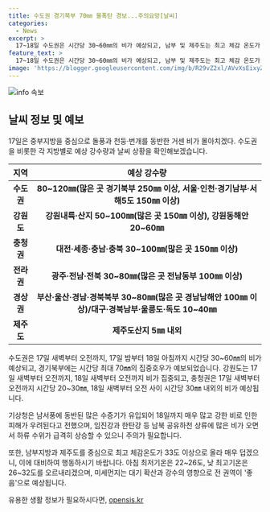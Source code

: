 ```yaml
---
title: 수도권 경기북부 70㎜ 물폭탄 경보...주의요망[날씨]
categories:
  - News
excerpt: >
  17~18일 수도권은 시간당 30~60㎜의 비가 예상되고, 남부 및 제주도는 최고 체감 온도가 33도 이상으로 올라 매우 덥다. 중부지방을 중심으로 돌풍과 천둥·번개를 동반한 거센 비가 몰아치며, 각 지역별로 다양한 강수량이 예상된다. 또한, 정체전선의 영향으로 18일까지 대체로 흐리겠으며, 남부지방과 제주도를 중심으로 최고 체감온도가 33도 이상으로 상승할 것으로 전망된다. 미세먼지는 강수의 영향으로 전 권역이 좋음으로 예상된다.
feature_text: >
  17~18일 수도권은 시간당 30~60㎜의 비가 예상되고, 남부 및 제주도는 최고 체감 온도가 33도 이상으로 올라 매우 덥다. 중부지방을 중심으로 돌풍과 천둥·번개를 동반한 거센 비가 몰아치며, 각 지역별로 다양한 강수량이 예상된다. 또한, 정체전선의 영향으로 18일까지 대체로 흐리겠으며, 남부지방과 제주도를 중심으로 최고 체감온도가 33도 이상으로 상승할 것으로 전망된다. 미세먼지는 강수의 영향으로 전 권역이 좋음으로 예상된다.
image: 'https://blogger.googleusercontent.com/img/b/R29vZ2xl/AVvXsEixyZcFfHzMRdzZMjFBmAUKJYCLCGyLL1o632UiGVXcaFdKo_bkvkuCioo0uUKlGfBVcT3P84aROyZIXSBEx3Aw5nCQ3pTgDom1WDC4m8eifvWiAmWEEVb4x6G_l8C0QH225ldMjyaFvpxGEBGNO37VmDTDMHGhJPq73UglMfDca1-0aw/s1600/blogspot.png'
---
```


<p><img src="https://blogger.googleusercontent.com/img/b/R29vZ2xl/AVvXsEixyZcFfHzMRdzZMjFBmAUKJYCLCGyLL1o632UiGVXcaFdKo_bkvkuCioo0uUKlGfBVcT3P84aROyZIXSBEx3Aw5nCQ3pTgDom1WDC4m8eifvWiAmWEEVb4x6G_l8C0QH225ldMjyaFvpxGEBGNO37VmDTDMHGhJPq73UglMfDca1-0aw/s1600/blogspot.png" alt="info 속보" /></p>

<h2 data-ke-size="size26">날씨 정보 및 예보</h2>

<p data-ke-size="size16">17일은 중부지방을 중심으로 돌풍과 천둥·번개를 동반한 거센 비가 몰아치겠다. 수도권을 비롯한 각 지방별로 예상 강수량과 날씨 상황을 확인해보겠습니다.</p>

<table>
  <thead>
    <tr>
      <th>지역</th>
      <th>예상 강수량</th>
    </tr>
  </thead>
  <tbody>
    <tr>
      <td style="text-align: center; height: 17px;"><b>수도권</b></td>
      <td style="text-align: center; height: 17px;"><b>80~120㎜(많은 곳 경기북부 250㎜ 이상, 서울·인천·경기남부·서해5도 150㎜ 이상)</b></td>
    </tr>
    <tr>
      <td style="text-align: center; height: 17px;"><b>강원도</b></td>
      <td style="text-align: center; height: 17px;"><b>강원내륙·산지 50~100㎜(많은 곳 150㎜ 이상), 강원동해안 20~60㎜</b></td>
    </tr>
    <tr>
      <td style="text-align: center; height: 17px;"><b>충청권</b></td>
      <td style="text-align: center; height: 17px;"><b>대전·세종·충남·충북 30~100㎜(많은 곳 150㎜ 이상)</b></td>
    </tr>
    <tr>
      <td style="text-align: center; height: 17px;"><b>전라권</b></td>
      <td style="text-align: center; height: 17px;"><b>광주·전남·전북 30~80㎜(많은 곳 전남동부 100㎜ 이상)</b></td>
    </tr>
    <tr>
      <td style="text-align: center; height: 17px;"><b>경상권</b></td>
      <td style="text-align: center; height: 17px;"><b>부산·울산·경남·경북북부 30~80㎜(많은 곳 경남남해안 100㎜ 이상)/대구·경북남부·울릉도·독도 10~40㎜</b></td>
    </tr>
    <tr>
      <td style="text-align: center; height: 17px;"><b>제주도</b></td>
      <td style="text-align: center; height: 17px;"><b>제주도산지 5㎜ 내외</b></td>
    </tr>
  </tbody>
</table>

<p data-ke-size="size16">수도권은 17일 새벽부터 오전까지, 17일 밤부터 18일 아침까지 시간당 30~60㎜의 비가 예상되고, 경기북부에는 시간당 최대 70㎜의 집중호우가 예보되었습니다. 강원도는 17일 새벽부터 오전까지, 18일 새벽부터 오전까지 비가 집중되고, 충청권은 17일 새벽부터 오전까지 시간당 20~30㎜, 18일 새벽부터 오전 사이 시간당 30㎜ 내외의 비가 예상됩니다.</p>

<p data-ke-size="size16">기상청은 남서풍에 동반된 많은 수증기가 유입되어 18일까지 매우 많고 강한 비로 인한 피해가 우려된다고 전했으며, 임진강과 한탄강 등 남북 공유하천 상류에 많은 비가 오면서 하류 수위가 급격히 상승할 수 있으니 주의가 필요합니다.</p>

<p data-ke-size="size16">또한, 남부지방과 제주도를 중심으로 최고 체감온도가 33도 이상으로 올라 매우 덥겠으니, 이에 대비하여 행동하시기 바랍니다. 아침 최저기온은 22~26도, 낮 최고기온은 26~32도를 오르내리겠으며, 미세먼지는 대기 확산과 강수의 영향으로 전 권역이 '좋음'으로 예상됩니다.</p>

<p data-ke-size="size16"></p>
유용한 생활 정보가 필요하시다면, <a href="https://opensis.kr" rel="dofollow">opensis.kr</a>


